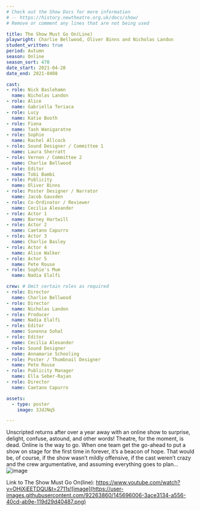 ```yaml
---
# Check out the Show Docs for more information
# -- https://history.newtheatre.org.uk/docs/show/
# Remove or comment any lines that are not being used

title: The Show Must Go On(Line)
playwright: Charlie Bellwood, Oliver Binns and Nicholas Landon
student_written: true
period: Autumn
season: Online
season_sort: 470
date_start: 2021-04-28
date_end: 2021-0408

cast:
- role: Nick Baslehamn
  name: Nicholas Landon
- role: Alice
  name: Gabriella Teriaca
- role: Lucy
  name: Katie Booth
- role: Fiona
  name: Tash Wanigaratne
- role: Sophie
  name: Rachel Allcock
- role: Sound Designer / Committee 1
  name: Laura Sherratt
- role: Vernon / Committee 2
  name: Charlie Bellwood
- role: Editor 
  name: Tobi Bambi
- role: Publicity 
  name: Oliver Binns
- role: Poster Designer / Narrator
  name: Jacob Gausden
- role: Co-Ordinator / Reviewer
  name: Cecilia Alexander
- role: Actor 1
  name: Barney Hartwill
- role: Actor 2
  name: Caetano Capurro
- role: Actor 3
  name: Charlie Basley
- role: Actor 4
  name: Alice Walker
- role: Actor 5
  name: Pete Rouse
- role: Sophie's Mum
  name: Nadia Elalfi

crew: # Omit certain roles as required
- role: Director
  name: Charlie Bellwood
- role: Director 
  name: Nicholas Landon
- role: Producer
  name: Nadia Elalfi
- role: Editor
  name: Sunenna Sohal
- role: Editor
  name: Cecilia Alexander
- role: Sound Designer
  name: Annamarie Schooling
- role: Poster / Thumbnail Designer
  name: Pete Rouse
- role: Publicity Manager
  name: Ella Seber-Rajan
- role: Director
  name: Caetano Capurro

assets:
  - type: poster
    image: 3JdJNq5

---
```

Unscripted returns after over a year away with an online show to surprise, delight, confuse, astound, and other words! Theatre, for the moment, is dead. Online is the way to go. When one team get the go-ahead to put a show on stage for the first time in forever, it’s a beacon of hope. That would be, of course, if the show wasn’t mildly offensive, if the cast weren’t crazy and the crew argumentative, and assuming everything goes to plan...![image](https://user-images.githubusercontent.com/92263860/145696000-96eca147-6217-40df-8669-ee67539b6628.png)

Link to The Show Must Go On(line): https://www.youtube.com/watch?v=OHjXiEETDQU&t=2711s![image](https://user-images.githubusercontent.com/92263860/145696006-3ace3134-a556-40cd-ab9e-119d29d40487.png)

